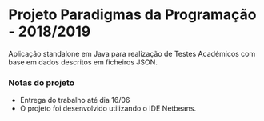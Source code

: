 # Projeto Paradigmas da Programação - 2018/2019

Aplicação standalone em Java para realização de Testes Académicos com base em dados descritos em ficheiros JSON.

### Notas do projeto
- Entrega do trabalho até dia 16/06
- O projeto foi desenvolvido utilizando o IDE Netbeans.
